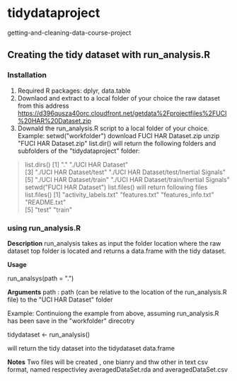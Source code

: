 # tidydataproject
getting-and-cleaning-data-course-project

## Creating the tidy dataset with run_analysis.R
### Installation
 1. Required R packages: dplyr, data.table
 2. Downlaod and extract to a local folder of your choice the raw dataset from this address
    https://d396qusza40orc.cloudfront.net/getdata%2Fprojectfiles%2FUCI%20HAR%20Dataset.zip
 3. Downald the run_analysis.R script to a local folder of your choice.
 Example:
  setwd("workfolder")
  download FUCI HAR Dataset.zip
 unzip "FUCI HAR Dataset.zip"
 list.dir() will return the following folders and subfolders of the "tidydataproject" folder:
 > list.dirs()
[1] "."                                        "./UCI HAR Dataset"                       
[3] "./UCI HAR Dataset/test"                   "./UCI HAR Dataset/test/Inertial Signals" 
[5] "./UCI HAR Dataset/train"                  "./UCI HAR Dataset/train/Inertial Signals"
> setwd("FUCI HAR Dataset")
list.files() will return following files 
> list.files()
[1] "activity_labels.txt" "features.txt"        "features_info.txt"   "README.txt"         
[5] "test"                "train"              
> 
### using run_analysis.R
**Description** 
run_analysis takes as input the folder location where the raw dataset top folder is located and 
returns a data.frame with the tidy dataset. 

**Usage**

run_analsys(path = ".")

**Arguments**
path  : path (can be relative to the location of the run_analysis.R file) to the "UCI HAR Dataset" folder

Example: 
Continuiong the example from above, assuming run_analysis.R has been save in the "workfolder" direcotry

tidydataset <- run_analysis()

will return the tidy dataset into the tidydataset data.frame

**Notes**
Two files will be created , one bianry and thw other in text csv format, 
named respectivley averagedDataSet.rda and averagedDataSet.csv
